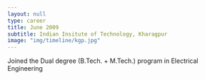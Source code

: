 ```yaml
---
layout: null
type: career
title: June 2009
subtitle: Indian Insitute of Technology, Kharagpur
image: "img/timeline/kgp.jpg"
---
```

Joined the Dual degree (B.Tech. + M.Tech.) program in Electrical Engineering
